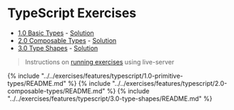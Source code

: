 # TypeScript Exercises #

* [1.0 Basic Types](https://github.com/rangle/ngCourse2/tree/master/exercises/features/typescript/1.0-primitive-types) - [Solution](https://github.com/rangle/ngCourse2/tree/master/exercises/features/typescript/1.0-primitive-types_solution)
* [2.0 Composable Types](https://github.com/rangle/ngCourse2/tree/master/exercises/features/typescript/2.0-composable-types) - [Solution](https://github.com/rangle/ngCourse2/tree/master/exercises/features/typescript/2.0-composable-types_solution)
* [3.0 Type Shapes](https://github.com/rangle/ngCourse2/tree/master/exercises/features/typescript/3.0-type-shapes) - [Solution](https://github.com/rangle/ngCourse2/tree/master/exercises/features/typescript/3.0-type-shapes_solution)


> Instructions on [running exercises](https://github.com/rangle/ngCourse2/tree/master/exercises) using live-server

{% include "../../exercises/features/typescript/1.0-primitive-types/README.md" %}
{% include "../../exercises/features/typescript/2.0-composable-types/README.md" %}
{% include "../../exercises/features/typescript/3.0-type-shapes/README.md" %}
